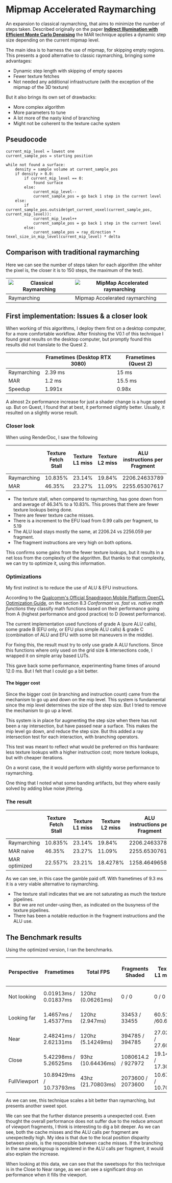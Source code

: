 # Mipmap Accelerated Raymarching

An expansion to classical raymarching, that aims to minimize the number of steps taken. Described originally on the paper **[Indirect Illumination with Efficient Monte Carlo Denoising](https://link.springer.com/article/10.1007/s11042-020-09884-5)** the MAR technique applies a dynamic step size depending on the current mipmap level.

The main idea is to harness the use of mipmap, for skipping empty regions. This presents a good alternative to classic raymarching, bringing some advantages:

* Dynamic step length with skipping of empty spaces
* Fewer texture fetches
* Not needed any additional infrastructure (with the exception of the mipmap of the 3D texture)

But it also brings its own set of drawbacks:

* More complex algorithm
* More parameters to tune
* A lot more of the nasty kind of branching
* Might not be coherent to the texture cache system

## Pseudocode

```
current_mip_level = lowest one
current_sample_pos = starting position

while not found a surface:
    density = sample volume at current_sample_pos
    if density > 0.0:
        if current_mip_level == 0:
            found surface
        else:
            current_mip_level--
            current_sample_pos = go back 1 step in the current level
    else:
        if current_sample_pos.outside(get_current_voxel(current_sample_pos, current_mip_level)):
            current_mip_level++
            current_sample_pos = go back 1 step in the current level
        else:
            current_sample_pos = ray_direction * texel_size_in_mip_level(current_mip_level) * delta
```

## Comparison with traditional raymarching

Here we can see the number of steps taken for each algorithm (the whiter the pixel is, the closer it is to 150 steps, the maximum of the test).


| ![Classical Raymarching](https://github.com/JsMarq96/Understanding-Tileg-GPUs-VR-Volume-Rendering/blob/main/mipmap-accel-raymarching/Raymarching_iterations_150_steps.PNG?raw=truehttps://github.com/JsMarq96/Understanding-Tileg-GPUs-VR-Volume-Rendering/blob/main/mipmap-accel-raymarching/Raymarching_iterations_150_steps.PNGassets\20230414_112642_Raymarching_iterations_150_steps.PNG?raw=true) | ![MipMap Accelerated raymarching](https://github.com/JsMarq96/Understanding-Tileg-GPUs-VR-Volume-Rendering/blob/main/mipmap-accel-raymarching/MAR_iterations_150_steps.PNG?raw=trueassets\20230414_112642_MAR_iterations_150_steps.PN) |
| -------------------------------------------------------------------------------------------------------------------------------------------------------------------------------------------------------------------------------------------------------------------------------------------------------------------------------------------------------------------------------------------------------- | ---------------------------------------------------------------------------------------------------------------------------------------------------------------------------------------------------------------------------------------- |
| Raymarching                                                                                                                                                                                                                                                                                                                                                                                            | Mipmap Accelerated raymarching                                                                                                                                                                                                         |

## First implementation: Issues & a closer look

When working of this algorithms, I deploy them first on a desktop computer, for a more comfortable workflow. After finishing the V0.1 of this technique I found great results on the desktop computer, but promptly found this results did not translate to the Quest 2.


|             | Frametimes (Desktop RTX 3080) | Frametimes (Quest 2) |
| ------------- | ------------------------------- | ---------------------- |
| Raymarching | 2.39 ms                       | 15 ms                |
| MAR         | 1.2 ms                        | 15.5 ms              |
| Speedup     | 1.991x                        | 0.98x                |

A almost 2x performance increase for just a shader change is a huge speed up. But on Quest, I found that at best, it performed slightly better. Usually, it resulted on a slightly worse result.

### Closer look

When using RenderDoc, I saw the following


|             | Texture Fetch Stall | Texture L1 miss | Texture L2 miss | ALU instructions per Fragment | EFU instructions per Fragment | Fragment instructions | Texture Pipes busy |
| ------------- | --------------------- | ----------------- | ----------------- | ------------------------------- | ------------------------------- | ----------------------- | -------------------- |
| Raymarching | 10.835%             | 23.14%          | 19.84%          | 2206.24633789                 | 5.19638395                    | 1329271680            | 89.00164032        |
| MAR         | 46.35%              | 23.27%          | 11.09%          | 2255.65307617                 | 0.99751121                    | 1356445568            | 94.78199768        |

* The texture stall, when compared to raymarching, has gone down from and average of 46.34% to a 10.83%. This proves that there are fewer texture lookups being done.
* There are fewer texture cache misses.
* There is a increment to the EFU load from 0.99 calls per fragment, to 5.19
* The ALU load stays mostly the same, at 2206.24 vs 2256.059 per fragment.
* The fragment instructions are very high on both options.

This confirms some gains from the fewer texture lookups, but it results in a net loss from the complexity of the algorithm. But thanks to that complexity, we can try to optimize it, using this information.

### Optimizations

My first instinct is to reduce the use of ALU & EFU instructions.

According to the [Qualcomm's Official Snapdragon Mobile Platform OpenCL Optimization Guide](https://developer.qualcomm.com/download/adrenosdk/adreno-opencl-programming-guide.pdf?referrer=node/6114https:/), on the section 8.3 *Conformant vs. fast vs. native math functions* they classify math functions based on their performance going from A (highest performance and good practice) to D (lowest performance).

The current implementation used functions of grade A (pure ALU calls), some grade B (EFU only, or EFU plus simple ALU calls) & grade C (combination of ALU and EFU with some bit maneuvers in the middle).

For fixing this, the result must try to only use grade A ALU functions. Since this functions where only used on the grid size & intersections code, I wrapped it on simple array based LUTs.

This gave back some performance, experimenting frame times of around 12.0 ms. But I felt that I could go a bit better.

#### The bigger cost

Since the bigger cost (in branching and instruction count) came from the mechanism to go up and down on the mip level. This system is fundamental since the mip level determines the size of the step size. But I tried to remove the mechanism to go up a level.

This system is in place for augmenting the step size when there has not been a ray intersection, but have passed near a surface. This makes the mip level go down, and reduce the step size. But this added a ray intersection test for each interaction, with branching operators.

This test was meant to reflect what would be preferred on this hardware: less texture lookups with a higher instruction cost; more texture lookups, but with cheaper iterations.

On a worst case, the it would perform with slightly worse performance to raymarching.

One thing that I noted what some banding artifacts, but they where easily solved by adding blue noise jittering.

### The result


|               | Texture Fetch Stall | Texture L1 miss | Texture L2 miss | ALU instructions per Fragment | EFU instructions per Fragment | Fragment instructions | Texture Pipes busy | Frametime |
| --------------- | --------------------- | ----------------- | ----------------- | ------------------------------- | ------------------------------- | ----------------------- | -------------------- | ----------- |
| Raymarching   | 10.835%             | 23.14%          | 19.84%          | 2206.24633789                 | 5.19638395                    | 1329271680            | 89.00164032        | 14.5 ms   |
| MAR naive     | 46.35%              | 23.27%          | 11.09%          | 2255.65307617                 | 0.99751121                    | 1356445568            | 94.78199768        | 15 ms     |
| MAR optimized | 22.557%             | 23.21%          | 18.4278%        | 1258.46496582                 | 0.99751121                    | 757047808             | 93.34055328        | 9.3 ms    |

As we can see, in this case the gamble paid off. With frametimes of 9.3 ms it is a very viable alternative to raymarching.

* The texture stall indicates that we are not saturating as much the texture pipelines.
* But we are not under-using then, as indicated on the busyness of the texture pipelines.
* There has been a notable reduction in the fragment instructions and the ALU use.

## The Benchmark results

Using the optimized version, I ran the benchmarks.


| Perspective  | Frametimes              | Total FPS         | Fragments Shaded   | Texture L1 misses   | Texture L2 misses   | % Time ALUs working | % Time EFUs working | ALU / Vertex        | ALU / Fragment          | EFU / Vertex | EFU / Fragment    | % Texture pipes busy |
| -------------- | ------------------------- | ------------------- | -------------------- | --------------------- | --------------------- | --------------------- | --------------------- | --------------------- | ------------------------- | -------------- | ------------------- | ---------------------- |
| Not looking  | 0.01913ms / 0.01837ms   | 120hz (0.06261ms) | 0 / 0              | 0 / 0               | 0 / 0               | 9.09091% / 9.09091% | 0% / 0%             | 28 / 28             | 0 / 0                   | 0 / 0        | 0 / 0             |                      |
| Looking far  | 1.4657ms / 1.45377ms    | 120hz (2.947ms)   | 33453 / 33455      | 60.51189 /60.63144  | 100.66218 / 100     | 12.5865% / 12.4932% | 0.05193% / 0.05153% | 28 / 28             | 1320.08215 / 1320.31787 | 0 / 0        | 0.99488 / 0.99523 |                      |
| Near         | 2.48241ms / 2.62131ms   | 120hz (5.14249ms) | 394785 / 394785    | 27.02943 / 27.60523 | 25.13162 / 27.03773 | 50.25291 / 48.46212 | 0.34695 / 0.33271   | 30 / 30             | 906.05292 / 905.28394   | 0 / 0        | 0.99849 / 0.99852 |                      |
| Close        | 5.42298ms / 5.26525ms   | 93hz (10.64436ms) | 1080614.2 / 927972 | 19.14908 / 17.30471 | 13.1689 / 11.89132  | 52.38562 / 47.14788 | 0.44555 / 0.3912    | 30.98863 / 28.224   | 791.54568 / 726.92281   | 0 / 0        | 0.99907 / 0.89918 |                      |
| FullViewport | 10.89429ms / 10.73793ms | 43hz (21.70803ms) | 2073600 / 2073600  | 10.67951 / 10.70527 | 8.05422 / 8.02575   | 54.87321 / 54.95217 | 0.41815 / 0.4231    | 32.66667 / 33.12676 | 924.71814 / 912.84009   | 0 / 0        | 0.99985 / 0.99986 |                      |

As we can see, this technique scales a bit better than raymarching, but presents another sweet spot.

We can see that the further distance presents a unexpected cost. Even thought the overall performance does not suffer due to the reduce amount of viewport fragments, I think is interesting to dig a bit deeper. As we can see, both the cache misses and the ALU calls per fragment are unexpectedly high. My idea is that due to the local position disparity between pixels, is the responsible between cache misses. If the branching in the same workgroup is registered in the ALU calls per fragment, it would also explain the increase.

When looking at this data, we can see that the sweetsops for this technique is in the Close to Near range, as we can see a significant drop on performance when it fills the viewport.
